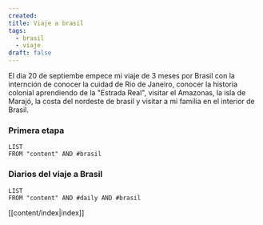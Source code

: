 ```yaml
---
created: 
title: Viaje a brasil
tags:
  - brasil
  - viaje
draft: false
---
```


El dia 20 de septiembe empece mi viaje de 3 meses por Brasil con la interncion de conocer la cuidad de Rio de Janeiro, conocer la historia colonial aprendiendo de la "Estrada Real", visitar el Amazonas, la isla de Marajó, la costa del nordeste de brasil y visitar a mi familia en el interior de Brasil.

### Primera etapa


```dataview
LIST
FROM "content" AND #brasil 
```
### Diarios del viaje a Brasil
```dataview
LIST
FROM "content" AND #daily AND #brasil 
```

[[content/index|index]]
